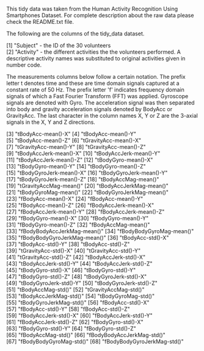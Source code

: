 This tidy data was taken from the Human Activity Recognition Using Smartphones Dataset. For complete description about
the raw data please check the README.txt file. 

The following are the columns of the tidy_data dataset. 

 [1] "Subject" - the ID of the 30 volunteers                    
 [2] "Activity"  - the different activities the the volunteers performed. A descriptive activity names was substituted
to original activities given in number code.

The measurements columns below follow a certain notation. The prefix letter t denotes time and these are time domain signals captured at a constant rate of 50 Hz. The prefix letter 'f' indicates frequency domain signals of which a Fast Fourier Transform (FFT) was applied. Gyroscope signals are denoted with Gyro. The acceleration signal was then separated into body and gravity acceleration signals denoted by BodyAcc or GravityAcc. The last character in the column names X, Y or Z are the 3-axial signals in the X, Y and Z directions.

 [3] "tBodyAcc-mean()-X"            [4] "tBodyAcc-mean()-Y"          
 [5] "tBodyAcc-mean()-Z"            [6] "tGravityAcc-mean()-X"       
 [7] "tGravityAcc-mean()-Y"         [8] "tGravityAcc-mean()-Z"       
  [9] "tBodyAccJerk-mean()-X"       [10] "tBodyAccJerk-mean()-Y"      
[11] "tBodyAccJerk-mean()-Z"        [12] "tBodyGyro-mean()-X"         
[13] "tBodyGyro-mean()-Y"           [14] "tBodyGyro-mean()-Z"         
[15] "tBodyGyroJerk-mean()-X"       [16] "tBodyGyroJerk-mean()-Y"     
[17] "tBodyGyroJerk-mean()-Z"       [18] "tBodyAccMag-mean()"         
[19] "tGravityAccMag-mean()"        [20] "tBodyAccJerkMag-mean()"     
[21] "tBodyGyroMag-mean()"          [22] "tBodyGyroJerkMag-mean()"    
[23] "fBodyAcc-mean()-X"            [24] "fBodyAcc-mean()-Y"          
[25] "fBodyAcc-mean()-Z"            [26] "fBodyAccJerk-mean()-X"      
[27] "fBodyAccJerk-mean()-Y"        [28] "fBodyAccJerk-mean()-Z"      
[29] "fBodyGyro-mean()-X"           [30] "fBodyGyro-mean()-Y"         
[31] "fBodyGyro-mean()-Z"           [32] "fBodyAccMag-mean()"         
[33] "fBodyBodyAccJerkMag-mean()"   [34] "fBodyBodyGyroMag-mean()"    
[35] "fBodyBodyGyroJerkMag-mean()"  [36] "tBodyAcc-std()-X"           
[37] "tBodyAcc-std()-Y"             [38] "tBodyAcc-std()-Z"           
[39] "tGravityAcc-std()-X"          [40] "tGravityAcc-std()-Y"        
[41] "tGravityAcc-std()-Z"          [42] "tBodyAccJerk-std()-X"       
[43] "tBodyAccJerk-std()-Y"         [44] "tBodyAccJerk-std()-Z"       
[45] "tBodyGyro-std()-X"            [46] "tBodyGyro-std()-Y"          
[47] "tBodyGyro-std()-Z"            [48] "tBodyGyroJerk-std()-X"      
[49] "tBodyGyroJerk-std()-Y"        [50] "tBodyGyroJerk-std()-Z"      
[51] "tBodyAccMag-std()"            [52] "tGravityAccMag-std()"       
[53] "tBodyAccJerkMag-std()"        [54] "tBodyGyroMag-std()"         
[55] "tBodyGyroJerkMag-std()"       [56] "fBodyAcc-std()-X"           
[57] "fBodyAcc-std()-Y"             [58] "fBodyAcc-std()-Z"           
[59] "fBodyAccJerk-std()-X"         [60] "fBodyAccJerk-std()-Y"       
[61] "fBodyAccJerk-std()-Z"         [62] "fBodyGyro-std()-X"          
[63] "fBodyGyro-std()-Y"            [64] "fBodyGyro-std()-Z"          
[65] "fBodyAccMag-std()"            [66] "fBodyBodyAccJerkMag-std()"  
[67] "fBodyBodyGyroMag-std()"       [68] "fBodyBodyGyroJerkMag-std()" 
